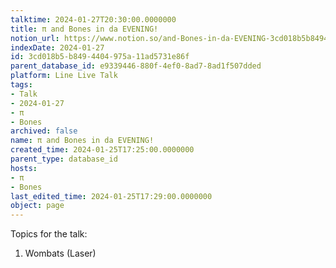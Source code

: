 ```yaml
---
talktime: 2024-01-27T20:30:00.0000000
title: π and Bones in da EVENING!
notion_url: https://www.notion.so/and-Bones-in-da-EVENING-3cd018b5b8494404975a11ad5731e86f
indexDate: 2024-01-27
id: 3cd018b5-b849-4404-975a-11ad5731e86f
parent_database_id: e9339446-880f-4ef0-8ad7-8ad1f507dded
platform: Line Live Talk
tags:
- Talk
- 2024-01-27
- π
- Bones
archived: false
name: π and Bones in da EVENING!
created_time: 2024-01-25T17:25:00.0000000
parent_type: database_id
hosts:
- π
- Bones
last_edited_time: 2024-01-25T17:29:00.0000000
object: page
---
```


Topics for the talk:
1. Wombats (Laser)

























